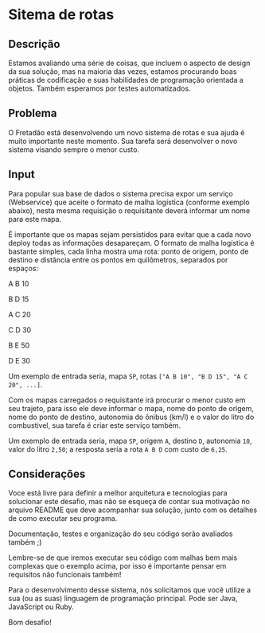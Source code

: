 # Sitema de rotas

## Descrição

Estamos avaliando uma série de coisas, que incluem o aspecto de design da sua solução, mas na maioria das vezes, estamos procurando boas práticas de codificação e suas habilidades de programação orientada a objetos. Também esperamos por testes automatizados.

## Problema

O Fretadão está desenvolvendo um novo sistema de rotas e sua ajuda é muito importante neste momento. Sua tarefa será desenvolver o
novo sistema visando sempre o menor custo.

## Input

Para popular sua base de dados o sistema precisa expor um serviço (Webservice) que aceite o formato de malha logística (conforme exemplo abaixo), nesta mesma requisição o requisitante deverá informar um nome para este mapa. 

É importante que os mapas sejam persistidos para evitar que a cada novo deploy todas as informações desapareçam. O formato de malha logística é bastante simples, cada linha mostra uma rota: ponto de origem, ponto de destino e distância entre os pontos em quilômetros, separados por espaços:

A B 10

B D 15

A C 20

C D 30

B E 50

D E 30

Um exemplo de entrada seria, mapa `SP`, rotas `["A B 10", "B D 15", "A C 20", ...]`.

Com os mapas carregados o requisitante irá procurar o menor custo em seu trajeto, para isso ele deve informar o mapa, nome do ponto de
origem, nome do ponto de destino, autonomia do ônibus (km/l) e o valor do litro do combustivel, sua tarefa é criar este serviço também.

Um exemplo de entrada seria, mapa `SP`, origem `A`, destino `D`, autonomia `10`, valor do litro `2,50`; a resposta seria a rota `A B D` com custo de `6,25`.

## Considerações

Voce está livre para definir a melhor arquitetura e tecnologias para solucionar este desafio, mas não se esqueça de contar sua motivação no
arquivo README que deve acompanhar sua solução, junto com os detalhes de como executar seu programa. 

Documentação, testes e organização do seu código serão avaliados também ;) 

Lembre-se de que iremos executar seu código com malhas bem mais complexas que o exemplo acima, por isso é importante pensar em requisitos não funcionais também!

Para o desenvolvimento desse sistema, nós solicitamos que você utilize a sua (ou as suas) linguagem de programação principal. Pode ser Java, JavaScript ou Ruby.

Bom desafio!
